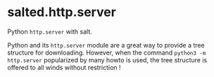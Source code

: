 # salted.http.server

Python `http.server` with salt.

Python and its `http.server` module are a great way to provide a tree structure for downloading.
However, when the command `python3 -m http.server` popularized by many howto is used, the tree structure is offered to all winds without restriction !
